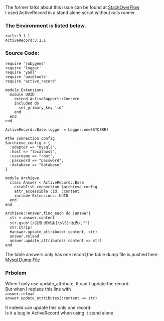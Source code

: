 The former talks about this issue can be found at [StackOverFlow](http://stackoverflow.com/questions/8130900/cant-update-the-attribute-with-activerecord)  
I used ActiveRecord in a stand alone script without rails runner.  
### The Environment is listed below.  
	rails:3.1.1
	ActiveRecord:3.1.1
### Source Code:
	require 'rubygems'
	require 'logger'
	require 'yaml'
	require 'uuidtools'
	require 'active_record'
	
	module Extensions
	  module UUID
	    extend ActiveSupport::Concern
	    included do
	      set_primary_key 'id'
	    end
	  end
	end
	
	ActiveRecord::Base.logger = Logger.new(STDERR)
	
	#the connection config
	$archieve_config = {
	  :adapter => "mysql2",
	  :host => "localhost",
	  :username => "root",
	  :password => "password",
	  :database => "database"
	}
	
	module Archieve
	  class Answer < ActiveRecord::Base
	    establish_connection $archieve_config
	    attr_accessible :id, :content
	    include Extensions::UUID
	  end
	end
	
	Archieve::Answer.find_each do |answer|
	  str = answer.content
	  str.gsub!(/引用:原帖由[\s\S]+发表/,"")
	  str.strip!
	  #answer.update_attribute(:content, str)
	  answer.reload
	  answer.update_attributes(:content => str)
	end

The table answers only has one record,the table dump file is pushed here.  
[Mysql Dump File](https://raw.github.com/Zhengquan/Swap_Chars/bug_report/bug_answers.sql)
### Prbolem
When I only use update_attribute, It can't update the record.  
But when I replace this line with  
`answer.reload`  
`answer.update_attributes(:content => str)`  

It indeed can update this only one record.  
Is it a bug in ActiveRecord when using it stand alone.

